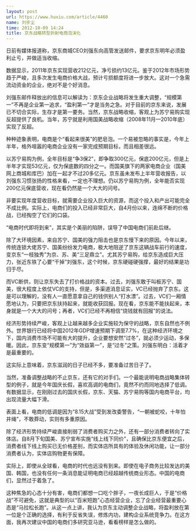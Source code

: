 ```yaml
---
layout: post
url: https://www.huxiu.com/article/4460
name: 刘步尘
time: 2012-10-09 14:24
title: 京东战略转型折射电商泡沫化
---
```

日前有媒体报道称，京东商城CEO刘强东向高管发送邮件，要求京东明年必须盈利止亏，并做适当收缩。

数据显示，2011年京东实现营收212亿元，净亏损约13亿元。鉴于2012年市场形势趋于严峻，且多次发生电商价格大战，预计亏损额度将进一步放大。这对一个急需流动资金的企业，绝对不是个好消息。

刘强东邮件释放出的信息可以解读为：京东企业战略将发生重大调整，“规模第一”不再是企业第一追求，“盈利第一”才是当务之急。对于目前的京东来说，发展已不切合实际，生存才是第一要务。当然，京东战略收缩，客观上为苏宁易购实现反超提供了良机。当年，苏宁就是利用国美战略收缩（2008年11月—2010年底）实现了反超。

种种迹象表明，电商是个“看起来很美”的肥皂泡。一个易被忽略的事实是，今年上半年，格外喧嚣的电商企业没有一家完成预期目标，而且相差很远。

以苏宁易购为例，全年目标是“争3保2”，即争取300亿元，保底200亿元，但是上半年才实现53亿元，仅为保底数的四分之一。而国美旗下的两家电商企业（国美网上商城和库巴）加在一起才不过20多亿元。京东虽未发布上半年营收报告，以刘强东习惯张扬的性格来看，一定也不理想。仍以苏宁易购为例，全年能否实现200亿元保底营收，现在看仍然是一个大大的问号。

非要实现年度营收目标，就需要企业投入巨大的资源，而这个投入和产出可能完全不成比例。实际上，电商们的投入已经非常巨大，自4月份以来，连绵不断的价格战，已经掏空了它们的口袋。

“电商时代即将到来”，其实是个美丽的陷阱，误导了中国电商们前赴后继。

除了大环境因素，来自苏宁、国美的强力阻击也是京东慢下来的原因。今年以来，传统连锁大佬苏宁、国美纷纷发力电商，极大地阻逆了京东这辆战车前行的速度，变京东“一枝独秀”为京、苏、美“三足鼎立”。尤其苏宁易购，给京东造成巨大压力，张近东铁了心要“干掉”刘强东，这个时候，京东硬碰硬强撑，最好的结果是功归于尽。

而VC断供，则让京东失去了打价格战的资本。过去，刘强东敢于叫板苏宁、国美，很大程度上依仗VC的支持，但是，多渠道消息证实，VC已经抛弃了京东。这是可以理解的，没有人一直愿意拿自己的钱供别人“打水漂”。过去，VC们一厢情愿地认为，只要把京东扶持起来，就能收获回报。现在看，京东能不能扶起来，本身就是一个大大的问号；再者，VC们已经不再相信“烧钱就有回报”的说法。

经济形势持续严峻，客观上让越来越多企业实施较为保守的战略，京东自然也不例外。世界银行已经将中国2012年GDP增速预期下调至7.7%，在这种经济环境之下，国内消费市场不可能有大的提升，企业要想安然“过冬”，就必须少运动，多保暖。因此，京东变“规模第一”为“效益第一”，是“过冬”之策。刘强东明白：活着才是最重要的。

这实际上意味着，京东滋润的日子已经不多，要准备过苦日子了。

当然，准备调整战略的不止京东，还有它的对手们。一个最能说明电商战略集体转型的例子，就是今年国庆长假，喜欢高调的电商们，竟然不约而同地选择了低调。有数据显示，在刚刚过去的国庆长假，京东、天猫、苏宁易购等国内电商平台，均出现流量大幅下滑。

表面上看，电商的低调是因为“8.15大战”受到发改委警告，“一朝被蛇咬，十年怕井绳”，不敢莽动，实则有多重原因。

除了经济形势持续严峻直接削弱了消费者购买力之外，还有一部分消费者转向了实体店。自8月下旬国美、苏宁宣布实施“线上线下同价”，且确保比京东便宜之后，消费者线下线上购买已无价格差别，而实体店所具有的体验及休闲功能，让一部分消费者认为，实体店购物更有保障。

实际上，即使从全球看，电商的时代也远没有到来。即使在电子商务比较发达的美国、韩国，也没有任何一条消息能证明电商已经超越传统商业形态。中国的电商们，显然过于着急了。

这种焦急的心态十分有害，电商们都想一口吃个胖子，一夜长成巨人，于是“价格战”不可避免，这就是典型的以“百米短跑”心态经营企业，忘了企业经营最重要心态是“马拉松长跑”。从这一点上讲，我认为京东主动调整企业战略，将盈利放在第一位是个正确的选择，有利于反省失误，修炼内功，建构企业系统竞争力。在这方面，我再次建议中国的电商们多研究亚马逊，看看榜样是怎么做的。

